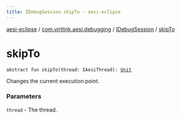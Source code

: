 ```yaml
---
title: IDebugSession.skipTo - aesi-eclipse
---
```


[aesi-eclipse](../../index.html) / [com.virtlink.aesi.debugging](../index.html) / [IDebugSession](index.html) / [skipTo](.)

# skipTo

`abstract fun skipTo(thread: IAesiThread): `[`Unit`](https://kotlinlang.org/api/latest/jvm/stdlib/kotlin/-unit/index.html)

Changes the current execution point.

### Parameters

`thread` - The thread.